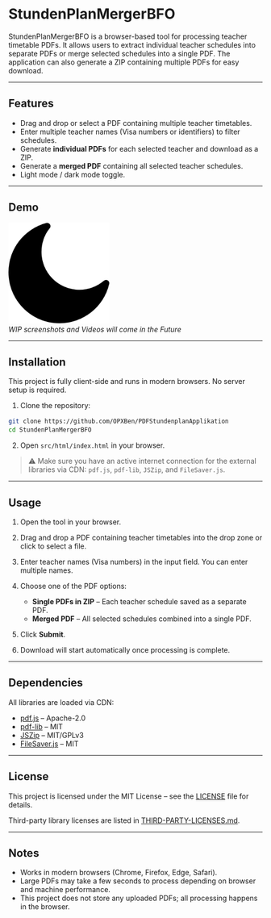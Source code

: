 # StundenPlanMergerBFO

StundenPlanMergerBFO is a browser-based tool for processing teacher timetable PDFs. It allows users to extract individual teacher schedules into separate PDFs or merge selected schedules into a single PDF. The application can also generate a ZIP containing multiple PDFs for easy download.

---

## Features

* Drag and drop or select a PDF containing multiple teacher timetables.
* Enter multiple teacher names (Visa numbers or identifiers) to filter schedules.
* Generate **individual PDFs** for each selected teacher and download as a ZIP.
* Generate a **merged PDF** containing all selected teacher schedules.
* Light mode / dark mode toggle.

---

## Demo

<img src="src/img/moon.png" alt="demoXY" width="200"/><br>
*WIP screenshots and Videos will come in the Future*

---

## Installation

This project is fully client-side and runs in modern browsers. No server setup is required.

1. Clone the repository:

```bash
git clone https://github.com/OPXBen/PDFStundenplanApplikation
cd StundenPlanMergerBFO
```

2. Open `src/html/index.html` in your browser.

> ⚠ Make sure you have an active internet connection for the external libraries via CDN: `pdf.js`, `pdf-lib`, `JSZip`, and `FileSaver.js`.

---

## Usage

1. Open the tool in your browser.
2. Drag and drop a PDF containing teacher timetables into the drop zone or click to select a file.
3. Enter teacher names (Visa numbers) in the input field. You can enter multiple names.
4. Choose one of the PDF options:

   * **Single PDFs in ZIP** – Each teacher schedule saved as a separate PDF.
   * **Merged PDF** – All selected schedules combined into a single PDF.
5. Click **Submit**.
6. Download will start automatically once processing is complete.
---

## Dependencies

All libraries are loaded via CDN:

* [pdf.js](https://github.com/mozilla/pdf.js) – Apache-2.0
* [pdf-lib](https://github.com/Hopding/pdf-lib) – MIT
* [JSZip](https://stuk.github.io/jszip/) – MIT/GPLv3
* [FileSaver.js](https://github.com/eligrey/FileSaver.js) – MIT

---

## License

This project is licensed under the MIT License – see the [LICENSE](./LICENSE) file for details.

Third-party library licenses are listed in [THIRD-PARTY-LICENSES.md](./THIRD-PARTY-LICENSES.md).

---

## Notes

* Works in modern browsers (Chrome, Firefox, Edge, Safari).
* Large PDFs may take a few seconds to process depending on browser and machine performance.
* This project does not store any uploaded PDFs; all processing happens in the browser.
